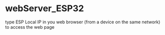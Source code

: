 # webServer_ESP32
 
type ESP Local IP in you web browser (from a device on the same network) to access the web page
